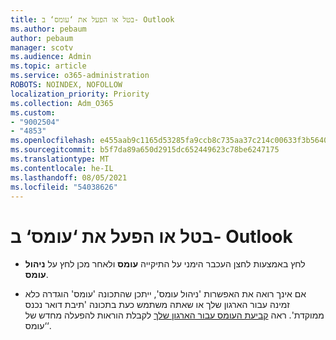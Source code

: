 ```yaml
---
title: בטל או הפעל את ‘עומס‘ ב- Outlook
ms.author: pebaum
author: pebaum
manager: scotv
ms.audience: Admin
ms.topic: article
ms.service: o365-administration
ROBOTS: NOINDEX, NOFOLLOW
localization_priority: Priority
ms.collection: Adm_O365
ms.custom:
- "9002504"
- "4853"
ms.openlocfilehash: e455aab9c1165d53285fa9ccb8c735aa37c214c00633f3b5640a2583dee53226
ms.sourcegitcommit: b5f7da89a650d2915dc652449623c78be6247175
ms.translationtype: MT
ms.contentlocale: he-IL
ms.lasthandoff: 08/05/2021
ms.locfileid: "54038626"
---
```

# <a name="turn-off-or-on-clutter-in-outlook"></a>בטל או הפעל את ‘עומס‘ ב- Outlook

- לחץ באמצעות לחצן העכבר הימני על התיקייה **עומס** ולאחר מכן לחץ על **ניהול עומס**. 

- אם אינך רואה את האפשרות 'ניהול עומס', ייתכן שהתכונה 'עומס' הוגדרה כלא זמינה עבור הארגון שלך או שאתה משתמש כעת בתכונה 'תיבת דואר נכנס ממוקדת'. ראה [קביעת העומס עבור הארגון שלך](https://support.office.com/article/832276bd-d024-47b6-a80a-a6b884907a5b?wt.mc_id=SCL_a9c72a77-1bc4-40e6-ba6d-103c1d1aba4c_AdmHlp) לקבלת הוראות להפעלה מחדש של ‘עומס‘.
